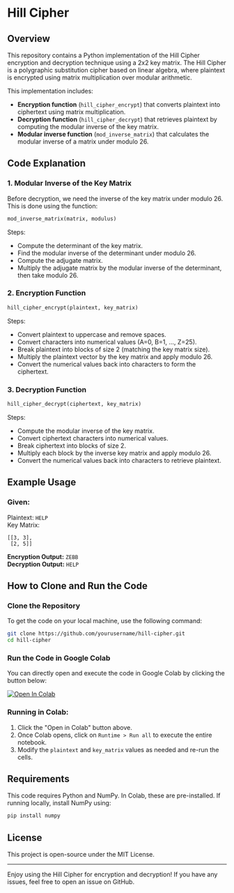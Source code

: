 # Hill Cipher 

## Overview
This repository contains a Python implementation of the Hill Cipher encryption and decryption technique using a 2x2 key matrix. The Hill Cipher is a polygraphic substitution cipher based on linear algebra, where plaintext is encrypted using matrix multiplication over modular arithmetic.

This implementation includes:
- **Encryption function** (`hill_cipher_encrypt`) that converts plaintext into ciphertext using matrix multiplication.
- **Decryption function** (`hill_cipher_decrypt`) that retrieves plaintext by computing the modular inverse of the key matrix.
- **Modular inverse function** (`mod_inverse_matrix`) that calculates the modular inverse of a matrix under modulo 26.

## Code Explanation

### 1. Modular Inverse of the Key Matrix
Before decryption, we need the inverse of the key matrix under modulo 26. This is done using the function:
```python
mod_inverse_matrix(matrix, modulus)
```
Steps:
- Compute the determinant of the key matrix.
- Find the modular inverse of the determinant under modulo 26.
- Compute the adjugate matrix.
- Multiply the adjugate matrix by the modular inverse of the determinant, then take modulo 26.

### 2. Encryption Function
```python
hill_cipher_encrypt(plaintext, key_matrix)
```
Steps:
- Convert plaintext to uppercase and remove spaces.
- Convert characters into numerical values (A=0, B=1, ..., Z=25).
- Break plaintext into blocks of size 2 (matching the key matrix size).
- Multiply the plaintext vector by the key matrix and apply modulo 26.
- Convert the numerical values back into characters to form the ciphertext.

### 3. Decryption Function
```python
hill_cipher_decrypt(ciphertext, key_matrix)
```
Steps:
- Compute the modular inverse of the key matrix.
- Convert ciphertext characters into numerical values.
- Break ciphertext into blocks of size 2.
- Multiply each block by the inverse key matrix and apply modulo 26.
- Convert the numerical values back into characters to retrieve plaintext.

## Example Usage
### Given:
Plaintext: `HELP`  
Key Matrix:
```
[[3, 3],
 [2, 5]]
```
**Encryption Output:** `ZEBB`  
**Decryption Output:** `HELP`

## How to Clone and Run the Code
### Clone the Repository
To get the code on your local machine, use the following command:
```sh
git clone https://github.com/yourusername/hill-cipher.git
cd hill-cipher
```

### Run the Code in Google Colab
You can directly open and execute the code in Google Colab by clicking the button below:

[![Open In Colab](https://colab.research.google.com/assets/colab-badge.svg)](https://colab.research.google.com/github/yourusername/hill-cipher/blob/main/hill_cipher.ipynb)

### Running in Colab:
1. Click the "Open in Colab" button above.
2. Once Colab opens, click on `Runtime > Run all` to execute the entire notebook.
3. Modify the `plaintext` and `key_matrix` values as needed and re-run the cells.

## Requirements
This code requires Python and NumPy. In Colab, these are pre-installed. If running locally, install NumPy using:
```sh
pip install numpy
```

## License
This project is open-source under the MIT License.

---
Enjoy using the Hill Cipher for encryption and decryption! If you have any issues, feel free to open an issue on GitHub.

